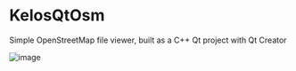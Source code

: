 # KelosQtOsm
Simple OpenStreetMap file viewer, built as a C++ Qt project with Qt Creator

![image](https://user-images.githubusercontent.com/3043173/81658252-e1776880-9438-11ea-8efb-af5b4c0afd6b.png)
